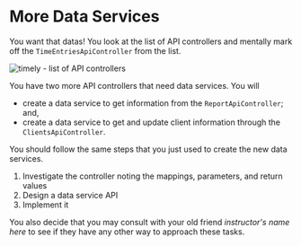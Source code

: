 # More Data Services

You want that datas! You look at the list of API
controllers and mentally mark off the
`TimeEntriesApiController` from the list.

![timely - list of API controllers](https://tiy-corp-train.github.io/newline-media/learning-angular-with-timely/api-controllers.png)

You have two more API controllers that need data
services. You will

* create a data service to get information from the
  `ReportApiController`; and,
* create a data service to get and update client
  information through the `ClientsApiController`.

You should follow the same steps that you just used
to create the new data services.

1. Investigate the controller noting the mappings,
   parameters, and return values
1. Design a data service API
1. Implement it

You also decide that you may consult with your old
friend *instructor's name here* to see if they have
any other way to approach these tasks.

